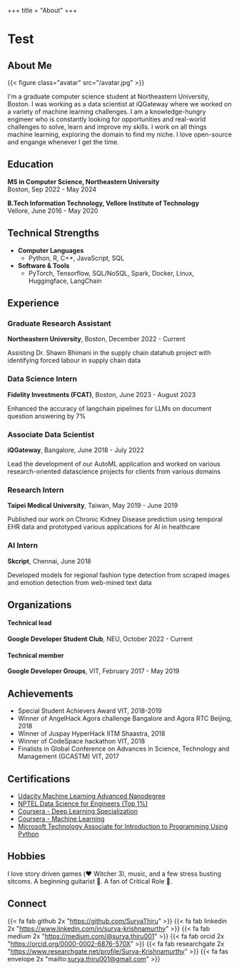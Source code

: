 +++
title = "About"
+++

# Test

## About Me

{{< figure class="avatar" src="/avatar.jpg" >}}


I'm a graduate computer science student at Northeastern University, Boston. I was working as a data scientist at iQGateway where we worked on a variety of machine learning challenges. I am a knowledge-hungry engineer who is constantly looking for opportunities and real-world challenges to solve, learn and improve my skills. I work on all things machine learning, exploring the domain to find my niche. I love open-source and engange whenever I get the time.

## Education

**MS in Computer Science, Northeastern University** \
Boston, Sep 2022 - May 2024

**B.Tech Information Technology, Vellore Institute of Technology** \
Vellore, June 2016 - May 2020

## Technical Strengths

* **Computer Languages**
    * Python, R, C++, JavaScript, SQL
* **Software & Tools**
    * PyTorch, Tensorflow, SQL/NoSQL, Spark, Docker, Linux, Huggingface, LangChain

## Experience

### Graduate Research Assistant
**Northeastern University**, Boston, December 2022 - Current

Assisting Dr. Shawn Bhimani in the supply chain datahub project with identifying forced labour in supply chain data

### Data Science Intern
**Fidelity Investments (FCAT)**, Boston, June 2023 - August 2023

Enhanced the accuracy of langchain pipelines for LLMs on document question answering by 7%

### Associate Data Scientist
**iQGateway**, Bangalore, June 2018 - July 2022

Lead the development of our AutoML application and worked on various research-oriented datascience projects for clients from various domains

### Research Intern
**Taipei Medical University**, Taiwan, May 2019 - June 2019

Published our work on Chronic Kidney Disease prediction using temporal EHR data and prototyped various applications for AI in healthcare

### AI Intern
**Skcript**, Chennai, June 2018

Developed models for regional fashion type detection from scraped images and emotion detection from web-mined text data

## Organizations

#### Technical lead
**Google Developer Student Club**, NEU, October 2022 - Current

#### Technical member
**Google Developer Groups**, VIT, February 2017 - May 2019

## Achievements

* Special Student Achievers Award VIT, 2018-2019
* Winner of AngelHack Agora challenge Bangalore and Agora RTC Beijing, 2018
* Winner of Juspay HyperHack IITM Shaastra, 2018
* Winner of CodeSpace hackathon VIT, 2018
* Finalists in Global Conference on Advances in Science, Technology and Management (GCASTM) VIT, 2017

## Certifications

* [Udacity Machine Learning Advanced Nanodegree](https://confirm.udacity.com/UWD2SEA7)
* [NPTEL Data Science for Engineers (Top 1%)](https://drive.google.com/file/d/1KcKuhs0u4pzx1DUvso2M1E-wuF1xhvP-/view)
* [Coursera - Deep Learning Specialization](https://www.coursera.org/account/accomplishments/specialization/Y3VSJVYQF9U4)
* [Coursera - Machine Learning](https://www.coursera.org/account/accomplishments/verify/7VWHPQFRVAZJ)
* [Microsoft Technology Associate for Introduction to Programming Using Python](https://portal.certiport.com/Portal/Pages/PrintTranscriptInfo.aspx?action=Cert&id=395&cvid=VR13klT+u7p5/GVjPh83RQ==)

## Hobbies

I love story driven games (❤️ Witcher 3), music, and a few stress busting sitcoms. A beginning guitarist 🎸. A fan of Critical Role 🎲.

## Connect

{{< fa fab github 2x "https://github.com/SuryaThiru" >}}
{{< fa fab linkedin 2x "https://www.linkedin.com/in/surya-krishnamurthy" >}}
{{< fa fab medium 2x "https://medium.com/@surya.thiru001" >}}
{{< fa fab orcid 2x "https://orcid.org/0000-0002-6876-570X" >}}
{{< fa fab researchgate 2x "https://www.researchgate.net/profile/Surya-Krishnamurthy" >}}
{{< fa fas envelope 2x "mailto:surya.thiru001@gmail.com" >}}
